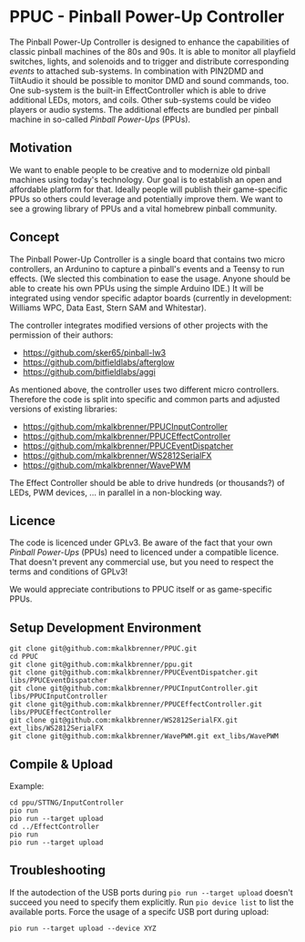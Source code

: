 # PPUC - Pinball Power-Up Controller

The Pinball Power-Up Controller is designed to enhance the capabilities of classic pinball machines of the 80s and 90s.
It is able to monitor all playfield switches, lights, and solenoids and to trigger and distribute corresponding *events*
to attached sub-systems.
In combination with PIN2DMD and TiltAudio it should be possible to monitor DMD and sound commands, too.
One sub-system is the built-in EffectController which is able to drive additional LEDs, motors, and coils.
Other sub-systems could be video players or audio systems.
The additional effects are bundled per pinball machine in so-called *Pinball Power-Ups* (PPUs).

## Motivation

We want to enable people to be creative and to modernize old pinball machines using today's technology. Our goal is to establish an open and affordable platform for that. Ideally people will publish their game-specific PPUs so others could leverage and potentially improve them. We want to see a growing library of PPUs and a vital homebrew pinball community.  

## Concept

The Pinball Power-Up Controller is a single board that contains two micro controllers, an Ardunino to capture a pinball's events and a Teensy to run effects. (We slected this combination to ease the usage. Anyone should be able to create his own PPUs using the simple Arduino IDE.)
It will be integrated using vendor specific adaptor boards (currently in development: Williams WPC, Data East, Stern SAM and Whitestar).

The controller integrates modified versions of other projects with the permission of their authors:
* https://github.com/sker65/pinball-lw3
* https://github.com/bitfieldlabs/afterglow
* https://github.com/bitfieldlabs/aggi

As mentioned above, the controller uses two different micro controllers. Therefore the code is split into specific and common parts and adjusted versions of existing libraries:
* https://github.com/mkalkbrenner/PPUCInputController
* https://github.com/mkalkbrenner/PPUCEffectController
* https://github.com/mkalkbrenner/PPUCEventDispatcher
* https://github.com/mkalkbrenner/WS2812SerialFX
* https://github.com/mkalkbrenner/WavePWM

The Effect Controller should be able to drive hundreds (or thousands?) of LEDs, PWM devices, ... in parallel in a non-blocking way.

## Licence

The code is licenced under GPLv3. Be aware of the fact that your own *Pinball Power-Ups* (PPUs) need to licenced under a compatible licence.
That doesn't prevent any commercial use, but you need to respect the terms and conditions of GPLv3!

We would appreciate contributions to PPUC itself or as game-specific PPUs.

## Setup Development Environment

```
git clone git@github.com:mkalkbrenner/PPUC.git
cd PPUC
git clone git@github.com:mkalkbrenner/ppu.git
git clone git@github.com:mkalkbrenner/PPUCEventDispatcher.git libs/PPUCEventDispatcher
git clone git@github.com:mkalkbrenner/PPUCInputController.git libs/PPUCInputController
git clone git@github.com:mkalkbrenner/PPUCEffectController.git libs/PPUCEffectController
git clone git@github.com:mkalkbrenner/WS2812SerialFX.git ext_libs/WS2812SerialFX
git clone git@github.com:mkalkbrenner/WavePWM.git ext_libs/WavePWM
```

## Compile & Upload

Example:
```
cd ppu/STTNG/InputController
pio run
pio run --target upload
cd ../EffectController
pio run
pio run --target upload
```

## Troubleshooting

If the autodection of the USB ports during `pio run --target upload` doesn't succeed you need to specify them
explicitly. Run `pio device list` to list the available ports. Force the usage of a specifc USB port during upload:
```
pio run --target upload --device XYZ
```
